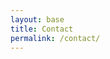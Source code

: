 ```yaml
---
layout: base
title: Contact
permalink: /contact/
---
```


<div class="contact">
    <div id="contact-map" class="page-image" style="height:500px;"></div>
    <script type="text/javascript" src="http://maps.google.com/maps/api/js?sensor=false"></script>
    <script type="text/javascript">
        function init_map() {
            var myOptions = {
                    zoom: 17,
                    center: new google.maps.LatLng(51.54690919999999,-0.07477389999996831),
                    mapTypeId: google.maps.MapTypeId.ROADMAP
                },
                map = new google.maps.Map(document.getElementById("contact-map"), myOptions),
                marker = new google.maps.Marker({
                    map: map,
                    position: new google.maps.LatLng(51.54690919999999, -0.07477389999996831)
                }),
                infowindow = new google.maps.InfoWindow({
                    content: "<b>Parthia London</b><br/>18 Ashwin Street<br/>E8 3DL London"
                });

            google.maps.event.addListener(marker, "click", function() {
                infowindow.open(map, marker);
            });
            infowindow.open(map, marker);
        }
        google.maps.event.addDomListener(window, 'load', init_map);
    </script>

    <div class="columns">
        <header class="columns__left page-header">
            <div class="columns__wrap">
                <div class="columns__center">
                    <h1 class="page-header__title">Contact</h1>
                </div>
            </div>
        </header>
        <article class="columns__right">
            <div class="page-content">
                <p>Parthia <br> The Print House <br> 18 Ashwin Street <br> Dalston <br> London E8 3DL</p>
                <p><a href="mailto:{{ site.email }}" title="Get in touch">{{ site.email }}</a> <br> <a href="mailto:{{ site.email_greta }}" title="Get in touch">{{ site.email_greta }}</a> </p>
            </div>
        </article>
    </div>

    <div class="columns">
        <header class="columns__right page-header">
            <div class="columns__wrap">
                <div class="columns__center">
                    <h2 class="page-header__title">Join us</h2>
                </div>
            </div>
        </header>
        <article class="columns__left">
            <div class="columns__wrap">
                <div class="page-content">Lorem ipsum dolor sit amet, consectetur adipiscing elit. Nunc sem ligula, tempor eu enim ac, adipiscing euismod tellus. Maecenas sodales euismod sem. Ut tristique malesuada nisi. Proin non sem lectus. Vivamus elit nisl, aliquam sit amet faucibus a, gravida a mauris. Vestibulum pharetra tellus vel scelerisque commodo.</div>
            </div>
        </article>
    </div>
</div>
